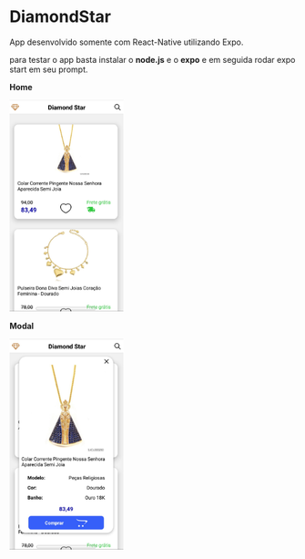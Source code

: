 # DiamondStar
App desenvolvido somente com React-Native utilizando Expo.

para testar o app basta instalar o **node.js** e o **expo** e em seguida rodar expo start em seu prompt.

**Home**


<img src="src/images/print%202.jpeg" width="200" />

**Modal**


<img src="src/images/print%201.jpeg" width="200" />
